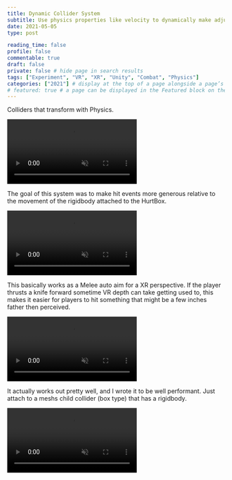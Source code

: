 ```yaml
---
title: Dynamic Collider System
subtitle: Use physics properties like velocity to dynamically make adjustments to a collider
date: 2021-05-05
type: post

reading_time: false
profile: false
commentable: true
draft: false
private: false # hide page in search results
tags: ["Experiment", "VR", "XR", "Unity", "Combat", "Physics"]
categories: ["2021"] # display at the top of a page alongside a page’s metadata
# featured: true # a page can be displayed in the Featured block on the homepage. This is useful for sticky, announcement blog posts or selected publications etc.
---
```


<p>Colliders that transform with Physics.</p> 

<div class="video_thing">
    <video muted autoplay="" name="media" loop=""><source src="https://raw.githack.com/Denchyaknow/GitSite_Dencho/Develop/assets/media/projects/DynamicColliderSystem/XRLog_2021_764.webm" type="video/mp4"></video>
</div>

<!--more-->

<p>The goal of this system was to make hit events more generous relative to the movement of the rigidbody attached to the HurtBox.</p> 

<div class="video_thing">
    <video muted autoplay="" name="media" loop=""><source src="https://raw.githack.com/Denchyaknow/GitSite_Dencho/Develop/assets/media/projects/DynamicColliderSystem/XRLog_2021_762.webm" type="video/mp4"></video>
</div>

<p>This basically works as a Melee auto aim for a XR perspective. If the player thrusts a knife forward sometime VR depth can take getting used to, this makes it easier for players to hit something that might be a few inches father then perceived.</p>

<div class="video_thing">
    <video muted autoplay="" name="media" loop=""><source src="https://raw.githack.com/Denchyaknow/GitSite_Dencho/Develop/assets/media/projects/DynamicColliderSystem/XRLog_2021_766.webm" type="video/mp4"></video>
</div>

<p>It actually works out pretty well, and I wrote it to be well performant. Just attach to a meshs child collider (box type) that has a rigidbody.</p>

<div class="video_thing">
    <video muted autoplay="" name="media" loop=""><source src="https://raw.githack.com/Denchyaknow/GitSite_Dencho/Develop/assets/media/projects/DynamicColliderSystem/XRLog_2021_764.webm" type="video/mp4"></video>
</div>
